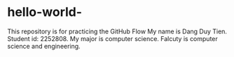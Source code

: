 # hello-world-
This repository is for practicing the GitHub Flow 
My name is Dang Duy Tien. 
Student id: 2252808. 
My major is computer science. 
Falcuty is computer science and engineering.
